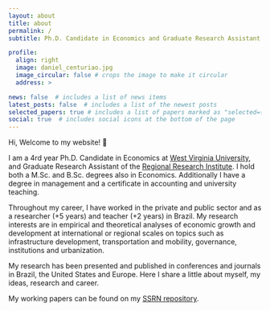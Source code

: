 ```yaml
---
layout: about
title: about
permalink: /
subtitle: Ph.D. Candidate in Economics and Graduate Research Assistant at <a href='https://rri.wvu.edu/'>Regional Research Institute - RRI</a>.

profile:
  align: right
  image: daniel_centuriao.jpg
  image_circular: false # crops the image to make it circular
  address: >

news: false  # includes a list of news items
latest_posts: false  # includes a list of the newest posts
selected_papers: true # includes a list of papers marked as "selected={true}"
social: true  # includes social icons at the bottom of the page
---
```


Hi, Welcome to my website! 👋 

I am a 4rd year Ph.D. Candidate in Economics at [West Virginia University](https://www.wvu.edu/), and Graduate Research Assistant of the [Regional Research Institute](https://rri.wvu.edu/). I hold both a M.Sc. and B.Sc. degrees also in Economics. Additionally I have a degree in management and a certificate in accounting and university teaching. 

Throughout my career, I have worked in the private and public sector and as a researcher (+5 years) and teacher (+2 years) in Brazil. My research interests are in empirical and theoretical analyses of economic growth and development at international or regional scales on topics such as infrastructure development, transportation and mobility, governance, institutions and urbanization.

My research has been presented and published in conferences and journals in Brazil, the United States and Europe. Here I share a little about myself, my ideas, research and career.

My working papers can be found on my [SSRN repository](https://papers.ssrn.com/sol3/cf_dev/AbsByAuth.cfm?per_id=6215328).
